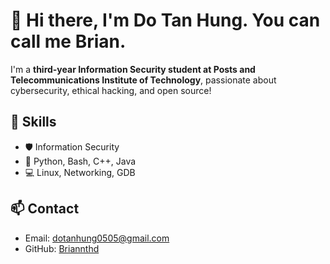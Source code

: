# 👋 Hi there, I'm Do Tan Hung. You can call me Brian.

I'm a **third-year Information Security student at Posts and Telecommunications Institute of Technology**, passionate about cybersecurity, ethical hacking, and open source!

## 🔧 Skills
- 🛡️ Information Security
- 🐍 Python, Bash, C++, Java
- 💻 Linux, Networking, GDB

## 📫 Contact
- Email: dotanhung0505@gmail.com
- GitHub: [Briannthd](https://github.com/Briannthd)
